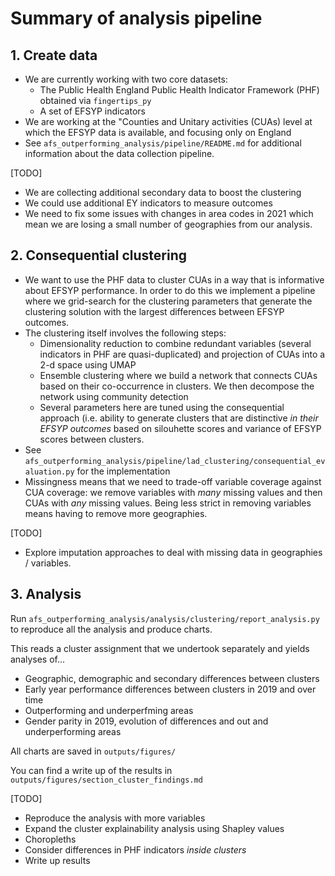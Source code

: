 # Summary of analysis pipeline

## 1. Create data

- We are currently working with two core datasets:
  - The Public Health England Public Health Indicator Framework (PHF) obtained via `fingertips_py`
  - A set of EFSYP indicators
- We are working at the "Counties and Unitary activities (CUAs) level at which the EFSYP data is available, and focusing only on England
- See `afs_outperforming_analysis/pipeline/README.md` for additional information about the data collection pipeline.

[TODO]

- We are collecting additional secondary data to boost the clustering
- We could use additional EY indicators to measure outcomes
- We need to fix some issues with changes in area codes in 2021 which mean we are losing a small number of geographies from our analysis.

## 2. Consequential clustering

- We want to use the PHF data to cluster CUAs in a way that is informative about EFSYP performance. In order to do this we implement a pipeline where we grid-search for the clustering parameters that generate the clustering solution with the largest differences between EFSYP outcomes.
- The clustering itself involves the following steps:
  - Dimensionality reduction to combine redundant variables (several indicators in PHF are quasi-duplicated) and projection of CUAs into a 2-d space using UMAP
  - Ensemble clustering where we build a network that connects CUAs based on their co-occurrence in clusters. We then decompose the network using community detection
  - Several parameters here are tuned using the consequential approach (i.e. ability to generate clusters that are distinctive _in their EFSYP outcomes_ based on silouhette scores and variance of EFSYP scores between clusters.
- See `afs_outperforming_analysis/pipeline/lad_clustering/consequential_evaluation.py` for the implementation
- Missingness means that we need to trade-off variable coverage against CUA coverage: we remove variables with _many_ missing values and then CUAs with _any_ missing values. Being less strict in removing variables means having to remove more geographies.

[TODO]

- Explore imputation approaches to deal with missing data in geographies / variables.

## 3. Analysis

Run `afs_outperforming_analysis/analysis/clustering/report_analysis.py` to reproduce all the analysis and produce charts.

This reads a cluster assignment that we undertook separately and yields analyses of...

* Geographic, demographic and secondary differences between clusters
* Early year performance differences between clusters in 2019 and over time
* Outperforming and underperfming areas
* Gender parity in 2019, evolution of differences and out and underperforming areas

All charts are saved in `outputs/figures/`

You can find a write up of the results in `outputs/figures/section_cluster_findings.md`





[TODO]

- Reproduce the analysis with more variables
- Expand the cluster explainability analysis using Shapley values
- Choropleths
- Consider differences in PHF indicators _inside clusters_
- Write up results
